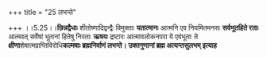 +++
title = "25 लभन्ते"

+++
।।5.25।।**छिन्नद्वैधाः** शीतोष्णादिद्वन्द्वैः विमुक्ताः **यतात्मानः**
आत्मनि एव नियमितमनसः **सर्वभूतहिते रताः** आत्मवत् सर्वेषां भूतानां
हितेषु निरताः **ऋषयः** द्रष्टारः आत्मावलोकनपरा ये एवंभूताः ते
**क्षीणा**शेषात्मप्राप्तिविरोधि**कल्मषाः ब्रह्मनिर्वाणं
लभन्ते। उक्तगुणानां ब्रह्म अत्यन्तसुलभम् इत्याह**
